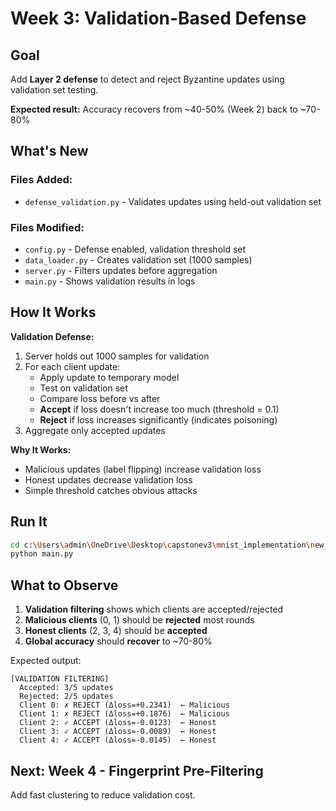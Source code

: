 # Week 3: Validation-Based Defense

## Goal
Add **Layer 2 defense** to detect and reject Byzantine updates using validation set testing.

**Expected result:** Accuracy recovers from ~40-50% (Week 2) back to ~70-80%

## What's New

### Files Added:
- `defense_validation.py` - Validates updates using held-out validation set

### Files Modified:
- `config.py` - Defense enabled, validation threshold set
- `data_loader.py` - Creates validation set (1000 samples)
- `server.py` - Filters updates before aggregation
- `main.py` - Shows validation results in logs

## How It Works

**Validation Defense:**
1. Server holds out 1000 samples for validation
2. For each client update:
   - Apply update to temporary model
   - Test on validation set
   - Compare loss before vs after
   - **Accept** if loss doesn't increase too much (threshold = 0.1)
   - **Reject** if loss increases significantly (indicates poisoning)
3. Aggregate only accepted updates

**Why It Works:**
- Malicious updates (label flipping) increase validation loss
- Honest updates decrease validation loss
- Simple threshold catches obvious attacks

## Run It

```bash
cd c:\Users\admin\OneDrive\Desktop\capstonev3\mnist_implementation\new_approach\week3
python main.py
```

## What to Observe

1. **Validation filtering** shows which clients are accepted/rejected
2. **Malicious clients** (0, 1) should be **rejected** most rounds
3. **Honest clients** (2, 3, 4) should be **accepted**
4. **Global accuracy** should **recover** to ~70-80%

Expected output:
```
[VALIDATION FILTERING]
  Accepted: 3/5 updates
  Rejected: 2/5 updates
  Client 0: ✗ REJECT (Δloss=+0.2341)  ← Malicious
  Client 1: ✗ REJECT (Δloss=+0.1876)  ← Malicious
  Client 2: ✓ ACCEPT (Δloss=-0.0123)  ← Honest
  Client 3: ✓ ACCEPT (Δloss=-0.0089)  ← Honest
  Client 4: ✓ ACCEPT (Δloss=-0.0145)  ← Honest
```

## Next: Week 4 - Fingerprint Pre-Filtering
Add fast clustering to reduce validation cost.
